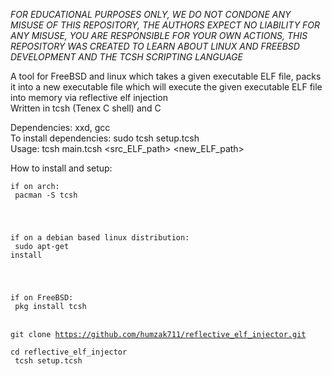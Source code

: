 *FOR EDUCATIONAL PURPOSES ONLY, WE DO NOT CONDONE ANY MISUSE OF THIS REPOSITORY, THE AUTHORS EXPECT NO LIABILITY FOR ANY MISUSE, YOU ARE RESPONSIBLE FOR YOUR OWN ACTIONS, THIS REPOSITORY WAS CREATED TO LEARN ABOUT LINUX AND FREEBSD DEVELOPMENT AND THE TCSH SCRIPTING LANGUAGE*

A tool for FreeBSD and linux which takes a given executable ELF file, packs it into a new executable file which will execute the given executable ELF file into memory via reflective elf injection<br>
Written in tcsh (Tenex C shell) and C<br>

Dependencies: xxd, gcc<br>
To install dependencies: sudo tcsh setup.tcsh<br>
Usage: tcsh main.tcsh <src_ELF_path> <new_ELF_path><br>

How to install and setup:

<code>if on arch:<br>
pacman -S tcsh<br><br>

if on a debian based linux distribution:<br>
sudo apt-get install<br><br> 

if on FreeBSD:<br>
pkg install tcsh</code><br><br>

<code>git clone https://github.com/humzak711/reflective_elf_injector.git<br>
cd reflective_elf_injector<br>
tcsh setup.tcsh</code><br>
